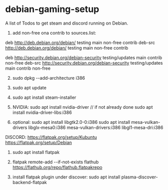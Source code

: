 # debian-gaming-setup
A list of Todos to get steam and discord running on Debian.

1. add non-free ona contrib to sources.list:

deb http://deb.debian.org/debian/ testing main non-free contrib
deb-src http://deb.debian.org/debian/ testing main non-free contrib

deb http://security.debian.org/debian-security testing/updates main contrib non-free
deb-src http://security.debian.org/debian-security testing/updates main contrib non-free

2. sudo dpkg --add-architecture i386

3. sudo apt update

4. sudo apt install steam-installer

5. NVIDIA:
   sudo apt install nvidia-driver // if not already done
   sudo apt install nvidia-driver-libs:i386

6. optional:
   sudo apt install libgtk2.0-0:i386
   sudo apt install mesa-vulkan-drivers libglx-mesa0:i386 mesa-vulkan-drivers:i386 libgl1-mesa-dri:i386


DISCORD:
https://flatpak.org/setup/Kubuntu
https://flatpak.org/setup/Debian

1. sudo apt install flatpak

2. flatpak remote-add --if-not-exists flathub https://flathub.org/repo/flathub.flatpakrepo

3. install flatpak plugin under discover:
   sudo apt install plasma-discover-backend-flatpak
